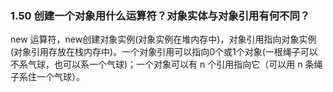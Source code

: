 ### 1.50 创建一个对象用什么运算符？对象实体与对象引用有何不同？

new 运算符，new创建对象实例(对象实例在堆内存中)，对象引用指向对象实例(对象引用存放在栈内存中)。一个对象引用可以指向0个或1个对象(一根绳子可以不系气球，也可以系一个气球)；一个对象可以有 n 个引用指向它（可以用 n 条绳子系住一个气球）。